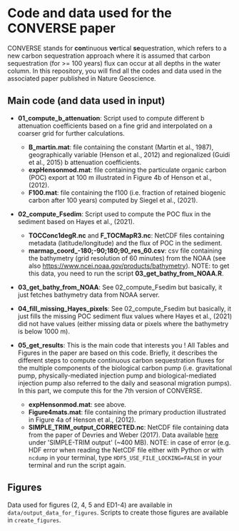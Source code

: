 # Code and data used for the CONVERSE paper

CONVERSE stands for **con**tinuous **ve**rtical **se**questration, which refers to a new carbon sequestration approach where it is assumed that carbon sequestration (for >= 100 years) flux can occur at all depths in the water column. In this repository, you will find all the codes and data used in the associated paper published in Nature Geoscience.

## Main code (and data used in input)

- **01_compute_b_attenuation**: Script used to compute different b attenuation coefficients based on a fine grid and interpolated on a coarser grid for further calculations.
  - **B_martin.mat**: file containing the constant (Martin et al., 1987), geographically variable (Henson et al., 2012) and regionalized (Guidi et al., 2015) b attenuation coefficients.
  - **expHensonmod.mat**: file containing the particulate organic carbon (POC) export at 100 m illustrated in Figure 4b of Henson et al., (2012).
  - **F100.mat**: file containing the f100 (i.e. fraction of retained biogenic carbon after 100 years) computed by Siegel et al., (2021).
 
- **02_compute_Fsedim**: Script used to compute the POC flux in the sediment based on Hayes et al., (2021).
  - **TOCConc1degR.nc** and **F_TOCMapR3.nc**: NetCDF files containing metadata (latitude/longitude) and the flux of POC in the sediment.
  - **marmap_coord_-180;-90;180;90_res_60.csv**: csv file containing the bathymetry (grid resolution of 60 minutes) from the NOAA (see also https://www.ncei.noaa.gov/products/bathymetry). NOTE: to get this data, you need to run the script **03_get_bathy_from_NOAA.R**.
 
- **03_get_bathy_from_NOAA**: See 02_compute_Fsedim but basically, it just fetches bathymetry data from NOAA server.

- **04_fill_missing_Hayes_pixels**: See 02_compute_Fsedim but basically, it just fills the missing POC sediment flux values where Hayes et al., (2021) did not have values (either missing data or pixels where the bathymetry is below 1000 m).

- **05_get_results**: This is the main code that interests you ! All Tables and Figures in the paper are based on this code. Briefly, it describes the different steps to compute continuous carbon sequestration fluxes for the multiple components of the biological carbon pump (i.e. gravitational pump, physically-mediated injection pump and biological-mediated injection pump also referred to the daily and seasonal migration pumps). In this part, we compute this for the 7th version of CONVERSE.
  - **expHensonmod.mat**: see above.
  - **Figure4mats.mat**: file containing the primary production illustrated in Figure 4a of Henson et al., (2012).
  - **SIMPLE_TRIM_output_CORRECTED.nc**: NetCDF file containing data from the paper of Devries and Weber (2017). Data available [here](https://tdevries.eri.ucsb.edu/models-and-data-products/) under 'SIMPLE-TRIM output' (~400 MB). NOTE: in case of error (e.g. HDF error when reading the NetCDF file either with Python or with `ncdump` in your terminal, type `HDF5_USE_FILE_LOCKING=FALSE` in your terminal and run the script again.

## Figures

Data used for figures (2, 4, 5 and ED1-4) are available in `data/output_data_for_figures`. Scripts to create those figures are available in `create_figures`.

